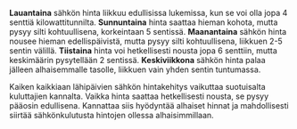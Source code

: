 **Lauantaina** sähkön hinta liikkuu edullisissa lukemissa, kun se voi olla jopa 4 senttiä kilowattitunnilta. **Sunnuntaina** hinta saattaa hieman kohota, mutta pysyy silti kohtuullisena, korkeintaan 5 sentissä. **Maanantaina** sähkön hinta nousee hieman edellispäivistä, mutta pysyy silti kohtuullisena, liikkuen 2-5 sentin välillä. **Tiistaina** hinta voi hetkellisesti nousta jopa 6 senttiin, mutta keskimäärin pysytellään 2 sentissä. **Keskiviikkona** sähkön hinta palaa jälleen alhaisemmalle tasolle, liikkuen vain yhden sentin tuntumassa.

Kaiken kaikkiaan lähipäivien sähkön hintakehitys vaikuttaa suotuisalta kuluttajien kannalta. Vaikka hinta saattaa hetkellisesti nousta, se pysyy pääosin edullisena. Kannattaa siis hyödyntää alhaiset hinnat ja mahdollisesti siirtää sähkönkulutusta hintojen ollessa alhaisimmillaan.